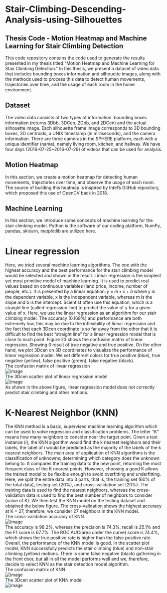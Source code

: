 # Stair-Climbing-Descending-Analysis-using-Silhouettes

## Thesis Code - Motion Heatmap and Machine Learning for Stair Climbing Detection  
This code repository contains the code used to generate the results presented in my thesis titled "Motion Heatmap and Machine Learning for Stair Climbing Detection." In this thesis, we present a dataset of video data that includes bounding boxes information and silhouette images, along with the methods used to process this data to detect human movements, trajectories over time, and the usage of each room in the home environment.

## Dataset  
The video data consists of two types of information: bounding boxes information (returns 3Dbb, 3DCen, 2Dbb, and 2DCen) and the actual silhouette image. Each silhouette frame image corresponds to 3D bounding boxes, 3D centroids, a UNIX timestamp (in milliseconds), and the camera information. There are three cameras in the SPHERE platform, each with a unique identifier (name), namely living room, kitchen, and hallway. We have four days (2016-07-25~2016-07-28) of videos that can be used for analysis.

## Motion Heatmap  
In this section, we create a motion heatmap for detecting human movements, trajectories over time, and observe the usage of each room. The source of building this heatmap is inspired by Intel’s GitHub repository, which proposed this use of OpenCV back in 2018.

## Machine Learning  
In this section, we introduce some concepts of machine learning for the stair climbing model. Python is the software of our coding platform, NumPy, pandas, sklearn, matplotlib are utilized here.

# Linear regression  
Here, we tried several machine learning algorithms. The one with the highest accuracy and the best performance for the stair climbing model would be selected and shown in the result. Linear regression is the simplest yet most primitive model of machine learning. It is used to predict real values based on continuous variables (land price, income, number of people, etc.). It is presented by a linear equation: 
𝑦 = 𝑚 ∗ 𝑥 + 𝑏
where y is the dependent variable, x is the independent variable, whereas m is the slope and b is the intercept. Scientist often use this equation, which is a straight line (called regression line) to predict the value of y for a given value of x.
Here, we use the linear regression as an algorithm for our stair climbing model. The accuracy (0.168%) and performance are both extremely low, this may be due to the inflexibility of linear regression and the fact that each 3Dcen coordinate is so far away from the other that it is difficult to find the best “straight line” for a linear regression model that is close to each point. Figure 23 shows the confusion matrix of linear regression. Showing 0 result of true negative and true positive.
On the other hand, we plot 3Dcen on 3D coordinates to visualize the performance of linear regression model. We set different colors for true positive (blue), true negative (yellow), false positive (green), false negative (black).  
The confusion matrix of linear regression  
![image](https://user-images.githubusercontent.com/117455557/225656752-d1e657b0-8c2b-48fb-9a21-f17df75e643e.png)  
The 3Dcen scatter plot of linear regression model  
![image](https://user-images.githubusercontent.com/117455557/225656938-fa58483b-9317-4777-9353-69e3d66765fa.png)  
As shown in the above figure, linear regression model does not correctly predict stair climbing and other motions.

# K-Nearest Neighbor (KNN)  
The KNN method is a basic, supervised machine learning algorithm which can be used to solve regression and classification problems. The letter “K” means how many neighbors to consider near the target point. Given a test instance (i), the KNN algorithm would find the k nearest neighbors and their labels, the label of i would be predicted as the majority of the labels of the k nearest neighbors.
The main area of application of KNN algorithms is the classification of unknowns; determining which category does the unknown belong to. It compares the training data to the new point, returning the most frequent class of the K nearest points. However, choosing a good K allows the trained model to be flexible enough to avoid overfitting and underfitting. Here, we split the entire data into 3 parts, that is, the training set (60% of the total data), testing set (20%), and cross-validation set (20%). The training data is used to find the nearest neighbors, whereas the cross-validation data is used to find the best number of neighbors to consider (value of K). We then test the KNN model on the testing dataset and obtained the below figure. The cross-validation shows the highest accuracy at K = 27, therefore, we consider 27 neighbors in the KNN model.  
The cross-validation accuracy of KNN  
![image](https://user-images.githubusercontent.com/117455557/225657792-cfcfd5a6-a417-4e88-8bdb-c87d846c882a.png)  
The accuracy is 98.2%, whereas the precision is 74.3%, recall is 25.1% and the F1 score is 67.7%. The ROC AUC(area under the curve) score is 74.4%, which shows the true positive rate is higher than the false positive rate. Overall, the performance of the KNN model is good. In the scatter plot model, KNN successfully predicts the stair climbing (blue) and non-stair climbing (yellow) motions. There is some false negative (black) gathering in the front door, but all in all the model performs well and we, therefore, decide to select KNN as the stair detection model algorithm.  
The confusion matrix of KNN  
![image](https://user-images.githubusercontent.com/117455557/225657911-096045b4-b34b-4971-8a97-2ab76fb5bfe2.png)  
The 3Dcen scatter plot of KNN model  
![image](https://user-images.githubusercontent.com/117455557/225657952-9d1521d0-ef63-47d9-a90b-78843da56572.png)  

